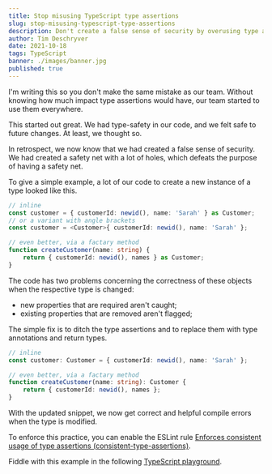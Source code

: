 ```yaml
---
title: Stop misusing TypeScript type assertions
slug: stop-misusing-typescript-type-assertions
description: Don't create a false sense of security by overusing type assertions, instead use type annotations and return types.
author: Tim Deschryver
date: 2021-10-18
tags: TypeScript
banner: ./images/banner.jpg
published: true
---
```


I'm writing this so you don't make the same mistake as our team.
Without knowing how much impact type assertions would have, our team started to use them everywhere.

This started out great.
We had type-safety in our code, and we felt safe to future changes.
At least, we thought so.

In retrospect, we now know that we had created a false sense of security.
We had created a safety net with a lot of holes, which defeats the purpose of having a safety net.

To give a simple example, a lot of our code to create a new instance of a type looked like this.

```ts
// inline
const customer = { customerId: newid(), name: 'Sarah' } as Customer;
// or a variant with angle brackets
const customer = <Customer>{ customerId: newid(), name: 'Sarah' };

// even better, via a factary method
function createCustomer(name: string) {
	return { customerId: newid(), names } as Customer;
}
```

The code has two problems concerning the correctness of these objects when the respective type is changed:

- new properties that are required aren't caught;
- existing properties that are removed aren't flagged;

The simple fix is to ditch the type assertions and to replace them with type annotations and return types.

```ts
// inline
const customer: Customer = { customerId: newid(), name: 'Sarah' };

// even better, via a factary method
function createCustomer(name: string): Customer {
	return { customerId: newid(), names };
}
```

With the updated snippet, we now get correct and helpful compile errors when the type is modified.

To enforce this practice, you can enable the ESLint rule [Enforces consistent usage of type assertions (consistent-type-assertions)](https://github.com/typescript-eslint/typescript-eslint/blob/master/packages/eslint-plugin/docs/rules/consistent-type-assertions.md).

Fiddle with this example in the following [TypeScript playground](https://www.typescriptlang.org/play?jsx=0#code/KYDwDg9gTgLgBASwHY2FAZgQwMbDgYQFcBnGCAWzTgG8AoOObEsyqASQBMAuOUqZAOYBuenAD0YxhUoo4MABYJiciL2B4FeBOTA4YopJko8+gkQwlxCSbNOCyFSlWo3ytOvaMtJgAdwAKUBBgPEiE5ABGaCIAvrS0tkikjMwUaAByEDAA8gDWAIxwALw0KaRp7NxwAORM5ayc1QA0cIbGNW3AzbxpjkgCAKIANsTAPNXVcDFwmMpE9dEJEEnwdSwZWXkATMVwADzz61AAfNRlR5zjaxWNLZ3jnd3EvYr9w6PjkzEiicnXrJkcrkACy7M7-NCXGoQyrde4dIxdKYzOapVg-ZZ-NEbIEAVl2B2xJ3BRKhtVJHDhiIeiK+GJW5wqgLyADYwT1KH1BiMxjUviirEhckgIL4kALDhUREsGTC8vkeJLWOyYWTVZS7tSEZQ6TKsQsoNtFUSVRSrhSqe1qo8Ws9Oa9uR8+VNpb8IENgAA6IYQAQAChJBrVFs1VseyNmBCJAEoRD6BEq0PKA9NI4moLHaPH08nAxcqtV8vy0zHpehrNgYAhlnB0Eh08yCn7ozRRFBgDBCFBxXmbgX1ZbedbabaXoJ3kPi6iDbF4uWbFWa3WG5tcltm62GO3O939unToyGv2Q60tcOdaP7eOeZ8XbQ4rR55Xq+Ll0Tk9HjQbN3Bt12e4ekLHkGGqnmGtJ3g+T6Lq+9bvmuzZfkcP5-ruvZHuaIGDjSF4ch2DoTre3z3nOFYwXA2ZEo2+R+jCPCYEgACeLZ0Awboet6vp+rRJolga0aep0mZQWRL4Ub6OZNnRUb8T+7FevGPEGoJiLCaRC5iZRBrbEpRz0UxLGiAg6BwH6SjprpFTRoZDBsZi7oKVxMIqZQmYMHEIkaTWWlHHkADMlmsPpzE-rMoywGwxAWTCblSEkDmcf6zlCbOj6iTW5lEoFaDBZ+gFQIg07Iaxv4dv+0IWog4owql0FiWFaAwJF0VErl9HEOFMDKDChUycVRkmX6ACEmUGtlGY2bZChBL4rR+HAAxQEEUB+gABgAglAAjhPY8AACTUDC0xOCK8CYPlQ2rbFHm0EAA).
